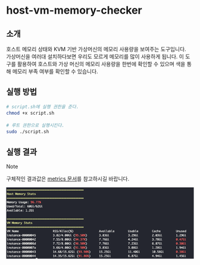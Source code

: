 # host-vm-memory-checker

## 소개

호스트 메모리 상태와 KVM 기반 가상머신의 메모리 사용량을 보여주는 도구입니다.  
가상머신을 여러대 설치하다보면 우리도 모르게 메모리를 많이 사용하게 됩니다. 이 도구를 활용하여 호스트와 가상 머신의 메모리 사용량을 한번에 확인할 수 있으며 색을 통해 메모리 부족 여부를 확인할 수 있습니다.

## 실행 방법

```bash
# script.sh에 실행 권한을 준다.
chmod +x script.sh

# 루트 권한으로 실행시킨다.
sudo ./script.sh
```

## 실행 결과

> [!NOTE]  
> 구체적인 결과값은 [metrics 문서](./docs/metrics.md)를 참고하시길 바랍니다.

![실행 결과](./imgs/result.png)
